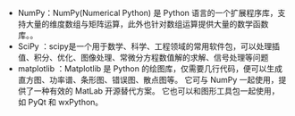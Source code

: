 ```

```


- NumPy：NumPy(Numerical Python) 是 Python 语言的一个扩展程序库，支持大量的维度数组与矩阵运算，此外也针对数组运算提供大量的数学函数库。。
- SciPy ：scipy是一个用于数学、科学、工程领域的常用软件包，可以处理插值、积分、优化、图像处理、常微分方程数值解的求解、信号处理等问题
- matplotlib ：Matplotlib 是 Python 的绘图库，仅需要几行代码，便可以生成直方图、功率谱、条形图、错误图、散点图等。 它可与 NumPy 一起使用，提供了一种有效的 MatLab 开源替代方案。 它也可以和图形工具包一起使用，如 PyQt 和 wxPython。
